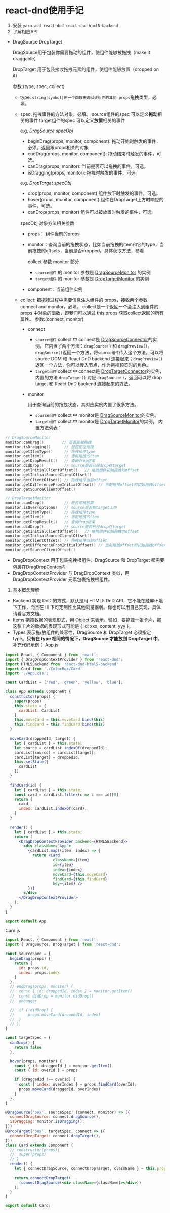 # react-dnd使用手记

1. 安装
   `yarn add react-dnd react-dnd-html5-backend`
2. 了解相应API

- DragSource DropTarget

  DragSource用于包装你需要拖动的组件，使组件能够被拖拽（make it draggable）

  DropTarget 用于包装接收拖拽元素的组件，使组件能够放置（dropped on it）

  参数:(type, spec, collect)

  - type: `string|symbol|用一个函数来返回该组件的其他 props`拖拽类型，必填。

  - spec: 拖拽事件的方法对象，必填。
    source组件的spec 可以定义**拖动**相关的事件
    target组件的spec 可以定义**放置**相关的事件

    e.g. *DragSource specObj*

    - beginDrag(props, monitor, component): 拖动开始时触发的事件，必须。返回跟props相关的对象
    - endDrag(props, monitor, component): 拖动结束时触发的事件，可选。
    - canDrag(props, monitor): 当前是否可以拖拽的事件，可选。
    - isDragging(props, monitor): 拖拽时触发的事件，可选。

    e.g. *DropTarget specObj*

    - drop(props, monitor, component) 组件放下时触发的事件，可选。
    - hover(props, monitor, component) 组件在DropTarget上方时响应的事件，可选。
    - canDrop(props, monitor) 组件可以被放置时触发的事件，可选。

    specObj 对象方法相关参数

    - props： 组件当前的props

    - monitor：查询当前的拖拽状态，比如当前拖拽的item和它的type，当前拖拽的offsets，当前是否dropped。具体获取方法，参看

      collect 参数 monitor 部分

      - `source组件` 的 monitor 参数是 [DragSourceMonitor](https://links.jianshu.com/go?to=http%3A%2F%2Freact-dnd.github.io%2Freact-dnd%2Fdocs-drag-source-monitor.html) 的实例
      - `target组件` 的 monitor 参数是 [DropTargetMonitor](https://links.jianshu.com/go?to=http%3A%2F%2Freact-dnd.github.io%2Freact-dnd%2Fdocs-drop-target.html) 的实例

    - component：当前组件实例

  - collect: 把拖拽过程中需要信息注入组件的 props，接收两个参数 connect and monitor，必填。
    collect是一个返回一个会注入到组件的 props 中对象的函数，即我们可以通过 this.props 获取collect返回的所有属性。
    参数:(connect, monitor)

    - connect

      - `source组件` collect 中 connect是 [DragSourceConnector](https://links.jianshu.com/go?to=http%3A%2F%2Freact-dnd.github.io%2Freact-dnd%2Fdocs-drag-source-monitor.html)的实例，它内置了两个方法：`dragSource()` 和 `dragPreview()`。`dragSource()`返回一个方法，将`source组件`传入这个方法，可以将 source DOM 和 React DnD backend 连接起来；`dragPreview()` 返回一个方法，你可以传入节点，作为拖拽预览时的角色。
      - `target组件` collect 中 connect是 [DropTargetConnector](https://links.jianshu.com/go?to=http%3A%2F%2Freact-dnd.github.io%2Freact-dnd%2Fdocs-drop-target-connector.html)的实例，内置的方法 `dropTarget()` 对应 `dragSource()`，返回可以将 drop target 和 React DnD backend 连接起来的方法。

    - monitor

      用于查询当前的拖拽状态，其对应实例内置了很多方法。

      - `source组件` collect 中 monitor是 [DragSourceMonitor](https://links.jianshu.com/go?to=http%3A%2F%2Freact-dnd.github.io%2Freact-dnd%2Fdocs-drag-source-monitor.html)的实例。
      - `target组件` collect 中 monitor是 [DropTargetMonitor](https://links.jianshu.com/go?to=http%3A%2F%2Freact-dnd.github.io%2Freact-dnd%2Fdocs-drop-target-monitor.html)的实例。
        内置方法列表：



```cpp
// DragSourceMonitor
monitor.canDrag()        // 是否能被拖拽
monitor.isDragging()      // 是否正在拖拽
monitor.getItemType()     // 拖拽组件type
monitor.getItem()         // 当前拖拽的item
monitor.getDropResult()   // 查询drop结果
monitor.didDrop()         // source是否已经drop在target
monitor.getInitialClientOffset()   // 拖拽组件初始拖拽时offset
monitor.getInitialSourceClientOffset()
monitor.getClientOffset() // 拖拽组件当前offset
monitor.getDifferenceFromInitialOffset() // 当前拖拽offset和初始拖拽offset的差别
monitor.getSourceClientOffset()

// DropTargetMonitor
monitor.canDrop()         // 是否可被放置
monitor.isOver(options)   // source是否在target上方
monitor.getItemType()     // 拖拽组件type
monitor.getItem()         // 当前拖拽的item
monitor.getDropResult()   // 查询drop结果
monitor.didDrop()         // source是否已经drop在target
monitor.getInitialClientOffset()   // 拖拽组件初始拖拽时offset
monitor.getInitialSourceClientOffset()
monitor.getClientOffset() // 拖拽组件当前offset
monitor.getDifferenceFromInitialOffset() // 当前拖拽offset和初始拖拽offset的差别
monitor.getSourceClientOffset()
```

- DragDropContext
  用于包装拖拽根组件，DragSource 和 DropTarget 都需要包裹在DragDropContex内
- DragDropContextProvider
  与 DragDropContext 类似，用 DragDropContextProvider 元素包裹拖拽根组件。

1. 基本概念理解

- Backend 实现 DnD 的方式，默认是用 HTML5 DnD API，它不能在触屏环境下工作，而且在 IE 下可定制性比其他浏览器弱。你也可以用自己实现，具体请看官方文档。
- Items 拖拽数据的表现形式，用 Object 来表示。譬如，要拖拽一张卡片，那这张卡片的数据的表现形式可能是 { id: xxx, content: yyy }。
- Types 表示拖/放组件的兼容性，DragSource 和 DropTarget 必须指定 type。**只有在 type 相同的情况下，DragSource 才能放到 DropTarget 中**。
  补充代码示例：
  App.js



```jsx
import React, { Component } from 'react';
import { DragDropContextProvider } from 'react-dnd';
import HTML5Backend from 'react-dnd-html5-backend'
import Card from './ColorBox/Card'
import './App.css';

const CardList = ['red', 'green', 'yellow', 'blue'];

class App extends Component {
  constructor(props) {
    super(props)
    this.state = {
      cardList: CardList
    }
    this.moveCard = this.moveCard.bind(this)
    this.findCard = this.findCard.bind(this)
  }

  moveCard(droppedId, target) {
    let { cardList } = this.state;
    let source = cardList.indexOf(droppedId);
    cardList[source] = cardList[target];
    cardList[target] = droppedId;
    this.setState({
      cardList
    })
  }

  findCard(id) {
    let { cardList } = this.state;
    const card = cardList.filter(c => c === id)[0]
    return {
      card,
      index: cardList.indexOf(card),
    }
  }

  render() {
    let { cardList } = this.state;
    return (
      <DragDropContextProvider backend={HTML5Backend}>
        <div className="App">
          {cardList.map((item, index) => {
            return <Card
                     className={item}
                     id={item}
                     index={index}
                     moveCard={this.moveCard}
                     findCard={this.findCard}
                     key={item} />
          })}
        </div>
      </DragDropContextProvider>
    );
  }
}

export default App
```

Card.js



```jsx
import React, { Component } from 'react';
import { DragSource, DropTarget } from 'react-dnd';

const sourceSpec = {
  beginDrag(props) {
    return {
      id: props.id,
      index: props.index
    }
  },
  // endDrag(props, monitor) {
  //  const { id: droppedId, index } = monitor.getItem()
  //  const didDrop = monitor.didDrop()
  //  debugger

  //  if (!didDrop) {
  //      props.moveCard(droppedId, index)
  //  }
  // },
}

const targetSpec = {
  canDrop() {
    return false
  },

  hover(props, monitor) {
    const { id: draggedId } = monitor.getItem()
    const { id: overId } = props

    if (draggedId !== overId) {
      const { index: overIndex } = props.findCard(overId);
      props.moveCard(draggedId, overIndex)
    }
  },
}

@DragSource('box', sourceSpec, (connect, monitor) => ({
  connectDragSource: connect.dragSource(),
  isDragging: monitor.isDragging(),
}))
@DropTarget('box', targetSpec, connect => ({
  connectDropTarget: connect.dropTarget(),
}))
class Card extends Component {
  // constructor(props){
  //  super(props)
  // }
  render() {
    let { connectDragSource, connectDropTarget, className } = this.props

    return connectDropTarget(
      (connectDragSource(<div className={className}></div>))
    );
  }
}

export default Card;
```